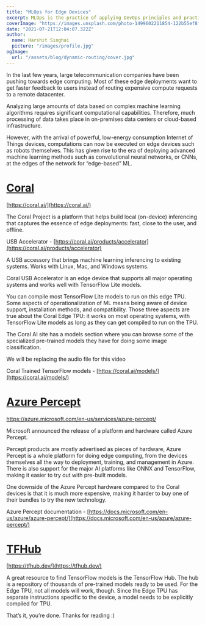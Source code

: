 ```yaml
---
title: "MLOps for Edge Devices"
excerpt: MLOps is the practice of applying DevOps principles and practices to the development and deployment of machine learning (ML) models. MLOps for edge devices is a specific approach to MLOps that focuses on deploying and managing ML models on edge devices, such as sensors, cameras, and IoT devices. In this article, we will explore MLOps for edge devices, including the benefits and challenges of this approach, and some of the key tools and technologies that are commonly used..
coverImage: "https://images.unsplash.com/photo-1499602211854-122b55ef8f5d?ixid=MnwxMjA3fDB8MHxwaG90by1wYWdlfHx8fGVufDB8fHx8&ixlib=rb-1.2.1&auto=format&fit=crop&w=746&q=80"
date: "2021-07-21T12:04:07.322Z"
author:
  name: Harshit Singhai
  picture: "/images/profile.jpg"
ogImage:
  url: "/assets/blog/dynamic-routing/cover.jpg"
---
```


In the last few years, large telecommunication companies have been pushing towards edge computing. Most of these edge deployments want to get faster feedback to users instead of routing expensive compute requests to a remote datacenter.

Analyzing large amounts of data based on complex machine learning algorithms requires significant computational capabilities. Therefore, much processing of data takes place in on-premises data centers or cloud-based infrastructure.

However, with the arrival of powerful, low-energy consumption Internet of Things devices, computations can now be executed on edge devices such as robots themselves. This has given rise to the era of deploying advanced machine learning methods such as convolutional neural networks, or CNNs, at the edges of the network for “edge-based” ML.

# [Coral](https://coral.ai/)

[https://coral.ai/](https://coral.ai/)

The Coral Project is a platform that helps build local (on-device) inferencing that captures the essence of edge deployments: fast, close to the user, and offline.

USB Accelerator - [https://coral.ai/products/accelerator](https://coral.ai/products/accelerator)

A USB accessory that brings machine learning inferencing to existing systems. Works with Linux, Mac, and Windows systems.

Coral USB Accelerator is an edge device that supports all major operating systems and works well with TensorFlow Lite models.

You can compile most TensorFlow Lite models to run on this edge TPU. Some aspects of operationalization of ML means being aware of device support, installation methods, and compatibility. Those three aspects are true about the Coral Edge TPU: it works on most operating systems, with TensorFlow Lite models as long as they can get compiled to run on the TPU.

The Coral AI site has a models section where you can browse some of the specialized pre-trained models they have for doing some image classification.

We will be replacing the audio file for this video

Coral Trained TensorFlow models - [https://coral.ai/models/](https://coral.ai/models/)

# [Azure Percept](https://azure.microsoft.com/en-us/services/azure-percept/)

[https://azure.microsoft.com/en-us/services/azure-percept/
](https://azure.microsoft.com/en-us/services/azure-percept/)

Microsoft announced the release of a platform and hardware called Azure Percept.

Percept products are mostly advertised as pieces of hardware, Azure Percept is a whole platform for doing edge computing, from the devices themselves all the way to deployment, training, and management in Azure. There is also support for the major AI platforms like ONNX and TensorFlow, making it easier to try out with pre-built models.

One downside of the Azure Percept hardware compared to the Coral devices is that it is much more expensive, making it harder to buy one of their bundles to try the new technology.

Azure Percept documentation - [https://docs.microsoft.com/en-us/azure/azure-percept/](https://docs.microsoft.com/en-us/azure/azure-percept/)

# [TFHub](https://tfhub.dev/)

[https://tfhub.dev/](https://tfhub.dev/)

A great resource to find TensorFlow models is the TensorFlow Hub. The hub is a repository of thousands of pre-trained models ready to be used. For the Edge TPU, not all models will work, though. Since the Edge TPU has separate instructions specific to the device, a model needs to be explicitly compiled for TPU.

That’s it, you’re done. Thanks for reading :)
